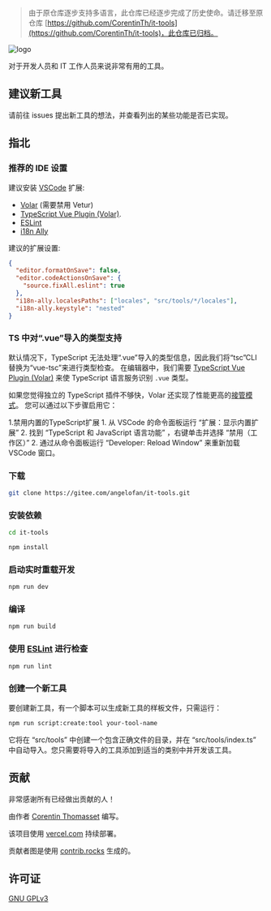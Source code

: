 > 由于原仓库逐步支持多语言，此仓库已经逐步完成了历史使命。请迁移至原仓库 [https://github.com/CorentinTh/it-tools](https://github.com/CorentinTh/it-tools)，此仓库已归档。

![logo](.github/logo.png)

对于开发人员和 IT 工作人员来说非常有用的工具。 

## 建议新工具

请前往 issues 提出新工具的想法，并查看列出的某些功能是否已实现。

## 指北

### 推荐的 IDE 设置

建议安装 [VSCode](https://code.visualstudio.com/) 扩展:

- [Volar](https://marketplace.visualstudio.com/items?itemName=Vue.volar) (需要禁用 Vetur)
- [TypeScript Vue Plugin (Volar)](https://marketplace.visualstudio.com/items?itemName=Vue.vscode-typescript-vue-plugin).
- [ESLint](https://marketplace.visualstudio.com/items?itemName=dbaeumer.vscode-eslint)
- [i18n Ally](https://marketplace.visualstudio.com/items?itemName=lokalise.i18n-ally)

建议的扩展设置:

```json
{
  "editor.formatOnSave": false,
  "editor.codeActionsOnSave": {
    "source.fixAll.eslint": true
  },
  "i18n-ally.localesPaths": ["locales", "src/tools/*/locales"],
  "i18n-ally.keystyle": "nested"
}
```

### TS 中对“.vue”导入的类型支持

默认情况下，TypeScript 无法处理“.vue”导入的类型信息，因此我们将“tsc”CLI 替换为“vue-tsc”来进行类型检查。 在编辑器中，我们需要 [TypeScript Vue Plugin (Volar)](https://marketplace.visualstudio.com/items?itemName=Vue.vscode-typescript-vue-plugin) 来使 TypeScript 语言服务识别 `.vue` 类型。

如果您觉得独立的 TypeScript 插件不够快，Volar 还实现了性能更高的[接管模式](https://github.com/johnsoncodehk/volar/discussions/471#discussioncomment-1361669)。 您可以通过以下步骤启用它：

1.禁用内置的TypeScript扩展
    1. 从 VSCode 的命令面板运行 “扩展：显示内置扩展”
    2. 找到 “TypeScript 和 JavaScript 语言功能” ，右键单击并选择 “禁用（工作区）”
2. 通过从命令面板运行 “Developer: Reload Window” 来重新加载 VSCode 窗口。

### 下载

```sh
git clone https://gitee.com/angelofan/it-tools.git
```

### 安装依赖

```sh
cd it-tools
```

```sh
npm install
```

### 启动实时重载开发

```sh
npm run dev
```

### 编译

```sh
npm run build
```

### 使用 [ESLint](https://eslint.org/) 进行检查

```sh
npm run lint
```

### 创建一个新工具

要创建新工具，有一个脚本可以生成新工具的样板文件，只需运行：

```sh
npm run script:create:tool your-tool-name
```

它将在 “src/tools” 中创建一个包含正确文件的目录，并在 “src/tools/index.ts” 中自动导入。您只需要将导入的工具添加到适当的类别中并开发该工具。

## 贡献

非常感谢所有已经做出贡献的人！

由作者 [Corentin Thomasset](//corentin-thomasset.fr) 编写。

该项目使用 [vercel.com](https://vercel.com) 持续部署。

贡献者图是使用 [contrib.rocks](https://contrib.rocks/preview?repo=corentinth/it-tools) 生成的。

## 许可证

[GNU GPLv3](LICENSE)
